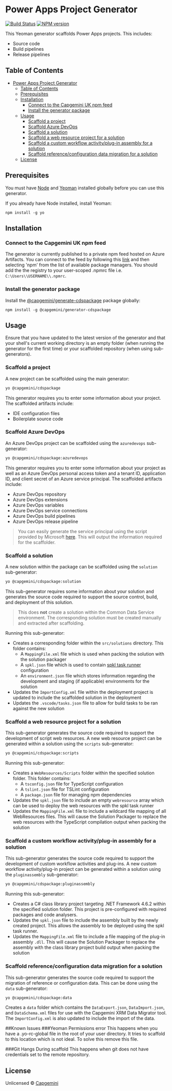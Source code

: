 # Power Apps Project Generator 
[![Build Status](https://dev.azure.com/capgeminiuk/Capgemini%20Reusable%20IP/_apis/build/status/generator-cdspackage?branchName=master)](https://dev.azure.com/capgeminiuk/Capgemini%20Reusable%20IP/_build/latest?definitionId=115&branchName=master)
[![NPM version](https://feeds.dev.azure.com/capgeminiuk/_apis/public/Packaging/Feeds/25162f08-da5e-4c04-bac0-40216eaa4bf9/Packages/48ba9982-c47a-4df2-bc62-3f560c69391d/badge?api-version=5.1-preview.1)](https://dev.azure.com/capgeminiuk/Capgemini%20Reusable%20IP/_packaging?_a=package&feed=CapgeminiIp&package=%40capgemini%2Fgenerator-cdspackage&protocolType=Npm)

This Yeoman generator scaffolds Power Apps projects. This includes:

- Source code
- Build pipelines
- Release pipelines

## Table of Contents
- [Power Apps Project Generator](#power-apps-project-generator)
  - [Table of Contents](#table-of-contents)
  - [Prerequisites](#prerequisites)
  - [Installation](#installation)
    - [Connect to the Capgemini UK npm feed](#connect-to-the-capgemini-uk-npm-feed)
    - [Install the generator package](#install-the-generator-package)
  - [Usage](#usage)
    - [Scaffold a project](#scaffold-a-project)
    - [Scaffold Azure DevOps](#scaffold-azure-devops)
    - [Scaffold a solution](#scaffold-a-solution)
    - [Scaffold a web resource project for a solution](#scaffold-a-web-resource-project-for-a-solution)
    - [Scaffold a custom workflow activity/plug-in assembly for a solution](#scaffold-a-custom-workflow-activityplug-in-assembly-for-a-solution)
    - [Scaffold reference/configuration data migration for a solution](#scaffold-referenceconfiguration-data-migration-for-a-solution)
  - [License](#license)

## Prerequisites

You must have [Node](https://nodejs.org/en/) and [Yeoman](https://yeoman.io/) installed globally before you can use this generator.

If you already have Node installed, install Yeoman: 

```
npm install -g yo
```

## Installation

### Connect to the Capgemini UK npm feed

The generator is currently published to a private npm feed hosted on Azure Artifacts. You can connect to the feed by following this [link](https://capgeminiuk.visualstudio.com/Microsoft%20Community/_packaging?_a=connect&feed=CapgeminiIp) and then selecting 'npm' from the list of available package managers. You should add the the registry to your user-scoped .npmrc file i.e. `C:\Users\\USERNAME\\.npmrc`.

### Install the generator package

Install the [@capgemini/generate-cdspackage](https://dev.azure.com/capgeminiuk/Microsoft%20Community/_packaging?_a=package&feed=CapgeminiIp&package=%40capgemini%2Fgenerator-cdspackage&protocolType=Npm) package globally: 

```
npm install -g @capgemini/generator-cdspackage
```

## Usage

Ensure that you have updated to the latest version of the generator and that your shell's current working directory is an empty folder (when running the generator for the first time) or your scaffolded repository (when using sub-generators).

### Scaffold a project

A new project can be scaffolded using the main generator:

```bash
yo @capgemini/cdspackage
```

This generator requires you to enter some information about your project. The scaffolded artifacts include:

- IDE configuration files
- Boilerplate source code

### Scaffold Azure DevOps

An Azure DevOps project can be scaffolded using the `azuredevops` sub-generator:

```bash
yo @capgemini/cdspackage:azuredevops
```

This generator requires you to enter some information about your project as well as an Azure DevOps personal access token and a tenant ID, application ID, and client secret of an Azure service principal. The scaffolded artifacts include:

- Azure DevOps repository
- Azure DevOps extensions
- Azure DevOps variables
- Azure DevOps service connections
- Azure DevOps build pipelines
- Azure DevOps release pipeline

> You can easily generate the service principal using the script provided by Microsoft [here](https://docs.microsoft.com/en-us/power-platform/alm/devops-build-tools#create-service-principal-and-client-secret-using-powershell). This will output the information required for the scaffolder.

### Scaffold a solution

A new solution within the package can be scaffolded using the `solution` sub-generator:

```bash
yo @capgemini/cdspackage:solution
```

This sub-generator requires some information about your solution and generates the source code required to support the source control, build, and deployment of this solution.

> This does __not__ create a solution within the Common Data Service environment. The corresponding solution must be created manually and extracted after scaffolding.

Running this sub-generator:

- Creates a corresponding folder within the `src/solutions` directory. This folder contains:
    - A `MappingFile.xml` file which is used when packing the solution with the solution packager
    - A `spkl.json` file which is used to contain [spkl task runner](https://github.com/scottdurow/SparkleXrm/wiki/spkl) configuration 
    - An `environment.json` file which stores information regarding the development and staging (if applicable) environments for the solution
- Updates the `ImportConfig.xml` file within the deployment project is updated to include the scaffolded solution in the deployment
- Updates the `.vscode/tasks.json` file to allow for build tasks to be ran against the new solution

### Scaffold a web resource project for a solution

This sub-generator generates the source code required to support the development of script web resources. A new web resource project can be generated within a solution using the `scripts` sub-generator:

```bash
yo @capgemini/cdspackage:scripts
```

Running this sub-generator:

- Creates a `WebResources/Scripts` folder within the specified solution folder. This folder contains:
    - A `tsconfig.json` file for TypeScript configuration
    - A `tslint.json` file for TSLint configuration
    - A `package.json` file for managing npm dependencies
- Updates the `spkl.json` file to include an empty `webresource` array which can be used to deploy the web resources with the spkl task runner
- Updates the `MappingFile.xml` file to include a wildcard file mapping of all WebResources files. This will cause the Solution Packager to replace the web resources with the TypeScript compilation output when packing the solution

### Scaffold a custom workflow activity/plug-in assembly for a solution

This sub-generator generates the source code required to support the development of custom workflow activities and plug-ins. A new custom workflow activity/plug-in project can be generated within a solution using the `pluginassembly` sub-generator:

```bash
yo @capgemini/cdspackage:pluginassembly
```

Running this sub-generator:

- Creates a C# class library project targeting .NET Framework 4.6.2 within the specified solution folder. This project is pre-configured with required packages and code analysers.
- Updates the `spkl.json` file to include the assembly built by the newly created project. This allows the assembly to be deployed using the spkl task runner.
- Updates the `MappingFile.xml` file to include a file mapping of the plug-in assembly `.dll`. This will cause the Solution Packager to replace the assembly with the class library project build output when packing the solution

### Scaffold reference/configuration data migration for a solution

This sub-generator generates the source code required to support the migration of reference or configuration data. This can be done using the `data` sub-generator:

```bash
yo @capgemini/cdspackage:data
```

Creates a `data` folder which contains the `DataExport.json`, `DataImport.json`, and `DataSchema.xml` files for use with the Capgemini XRM Data Migrator tool. The `ImportConfig.xml` is also updated to include the import of the data.

##Known Issues
###Yeoman Permissions error
This happens when you have a .yo-rc-global file in the root of your user directory. It tries to scaffold to this location which is not ideal. To solve this remove this file.

###Git Hangs During scaffold
This happens when git does not have credentials set to the remote repository.

## License

Unlicensed © [Capgemini](https://capgemini.com)
